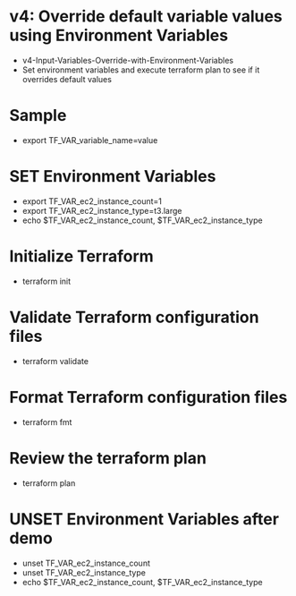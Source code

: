# v4: Override default variable values using Environment Variables
- v4-Input-Variables-Override-with-Environment-Variables
- Set environment variables and execute terraform plan to see if it overrides default values
# Sample
- export TF_VAR_variable_name=value

# SET Environment Variables
- export TF_VAR_ec2_instance_count=1
- export TF_VAR_ec2_instance_type=t3.large
- echo $TF_VAR_ec2_instance_count, $TF_VAR_ec2_instance_type

# Initialize Terraform
- terraform init

# Validate Terraform configuration files
- terraform validate

# Format Terraform configuration files
- terraform fmt

# Review the terraform plan
- terraform plan

# UNSET Environment Variables after demo
- unset TF_VAR_ec2_instance_count
- unset TF_VAR_ec2_instance_type
- echo $TF_VAR_ec2_instance_count, $TF_VAR_ec2_instance_type
